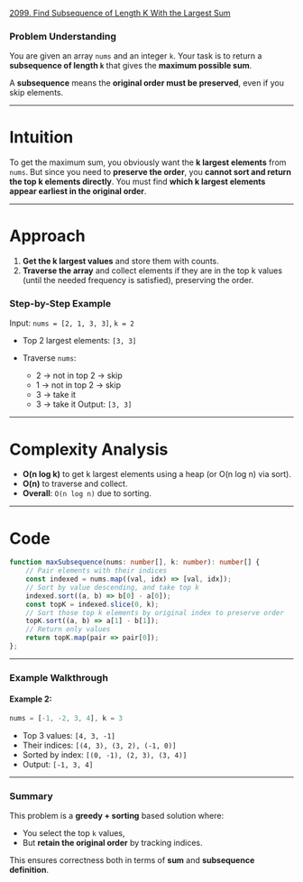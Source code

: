 [2099. Find Subsequence of Length K With the Largest Sum](https://leetcode.com/problems/find-subsequence-of-length-k-with-the-largest-sum/)

### Problem Understanding

You are given an array `nums` and an integer `k`. Your task is to return a **subsequence of length `k`** that gives the **maximum possible sum**.

A **subsequence** means the **original order must be preserved**, even if you skip elements.

---

# Intuition

To get the maximum sum, you obviously want the **k largest elements** from `nums`. But since you need to **preserve the order**, you **cannot sort and return the top k elements directly**. You must find **which k largest elements appear earliest in the original order**.

---

# Approach

1. **Get the k largest values** and store them with counts.
2. **Traverse the array** and collect elements if they are in the top k values (until the needed frequency is satisfied), preserving the order.

### Step-by-Step Example

Input: `nums = [2, 1, 3, 3]`, `k = 2`

* Top 2 largest elements: `[3, 3]`
* Traverse `nums`:

  * 2 → not in top 2 → skip
  * 1 → not in top 2 → skip
  * 3 → take it
  * 3 → take it
    Output: `[3, 3]`

---

# Complexity Analysis

* **O(n log k)** to get k largest elements using a heap (or O(n log n) via sort).
* **O(n)** to traverse and collect.
* **Overall**: `O(n log n)` due to sorting.

---

# Code

```ts
function maxSubsequence(nums: number[], k: number): number[] {
    // Pair elements with their indices
    const indexed = nums.map((val, idx) => [val, idx]);
    // Sort by value descending, and take top k
    indexed.sort((a, b) => b[0] - a[0]);
    const topK = indexed.slice(0, k);
    // Sort those top k elements by original index to preserve order
    topK.sort((a, b) => a[1] - b[1]);
    // Return only values
    return topK.map(pair => pair[0]);
};

```

---

### **Example Walkthrough**

#### Example 2:

```ts
nums = [-1, -2, 3, 4], k = 3
```

* Top 3 values: `[4, 3, -1]`
* Their indices: `[(4, 3), (3, 2), (-1, 0)]`
* Sorted by index: `[(0, -1), (2, 3), (3, 4)]`
* Output: `[-1, 3, 4]`

---

### **Summary**

This problem is a **greedy + sorting** based solution where:

* You select the top `k` values,
* But **retain the original order** by tracking indices.

This ensures correctness both in terms of **sum** and **subsequence definition**.
